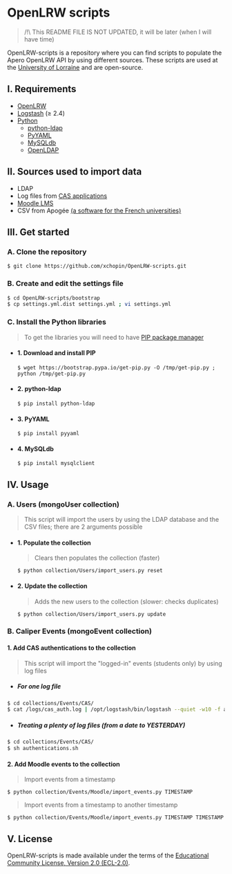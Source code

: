 # OpenLRW scripts
> /!\ This README FILE IS NOT UPDATED, it will be later (when I will have time)


OpenLRW-scripts is a repository where you can find scripts to populate the Apero OpenLRW API by using different sources. These scripts are used at the [University of Lorraine](https://en.wikipedia.org/wiki/University_of_Lorraine) and are open-source.

## I. Requirements
 - [OpenLRW](https://github.com/Apereo-Learning-Analytics-Initiative/OpenLRW)
 - [Logstash](https://www.elastic.co/fr/downloads/logstash) (≥ 2.4)
 - [Python](https://www.python.org/downloads/)
    - [python-ldap](#2-python-ldap)
    - [PyYAML](#3-pyyaml)
    - [MySQLdb](#4-MySQLdb)
    - [OpenLDAP](https://stackoverflow.com/a/4768467/7644126)

## II. Sources used to import data
- LDAP
- Log files from [CAS applications](https://en.wikipedia.org/wiki/Central_Authentication_Service)
- [Moodle LMS](https://moodle.com/)
- CSV from Apogée [(a software for the French universities)](https://fr.wikipedia.org/wiki/Apog%C3%A9e_(logiciel))


## III. Get started
### A. Clone the repository
`$ git clone https://github.com/xchopin/OpenLRW-scripts.git`

### B. Create and edit the settings file
```bash 
$ cd OpenLRW-scripts/bootstrap
$ cp settings.yml.dist settings.yml ; vi settings.yml
```

### C. Install the Python libraries
> To get the libraries you will need to have [PIP package manager](https://pypi.python.org/pypi/pip)

- #### 1. Download and install PIP
   `$ wget https://bootstrap.pypa.io/get-pip.py -O /tmp/get-pip.py ; python /tmp/get-pip.py`

- #### 2. python-ldap
   `$ pip install python-ldap` 
   
- #### 3. PyYAML
   `$ pip install pyyaml` 
   
- #### 4. MySQLdb   
   `$ pip install mysqlclient`
 

## IV. Usage
### A. Users (mongoUser collection)
 > This script will import the users by using the LDAP database and the CSV files; there are 2 arguments possible

- #### 1. Populate the collection
    > Clears then populates the collection (faster)

    `$ python collection/Users/import_users.py reset`    


- #### 2. Update the collection
    > Adds the new users to the collection (slower: checks duplicates)

    `$ python collection/Users/import_users.py update`  

### B. Caliper Events (mongoEvent collection)
#### 1. Add CAS authentications to the collection
 > This script will import the "logged-in" events (students only)  by using log files
 
- ##### For one log file
```bash
$ cd collections/Events/CAS/
$ cat /logs/cas_auth.log | /opt/logstash/bin/logstash --quiet -w10 -f authentication.conf
```  

- ##### Treating a plenty of log files (from a date to YESTERDAY)
```bash
$ cd collections/Events/CAS/
$ sh authentications.sh
```  

#### 2. Add Moodle events to the collection

 > Import events from a timestamp

 `$ python collection/Events/Moodle/import_events.py TIMESTAMP` 
 
 > Import events from a timestamp to another timestamp
 
  `$ python collection/Events/Moodle/import_events.py TIMESTAMP TIMESTAMP` 

## V. License
OpenLRW-scripts is made available under the terms of the [Educational Community License, Version 2.0 (ECL-2.0)](https://opensource.org/licenses/ECL-2.0).
